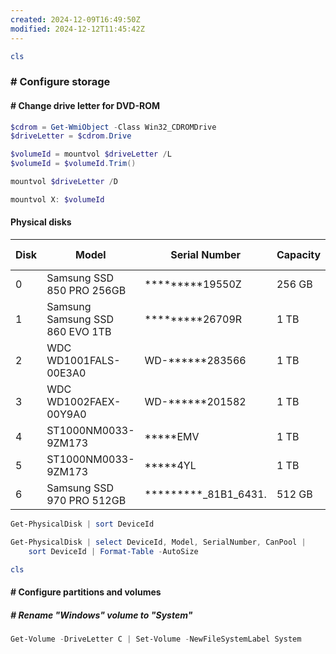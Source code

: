 ```yaml
---
created: 2024-12-09T16:49:50Z
modified: 2024-12-12T11:45:42Z
---
```


```PowerShell
cls
```

### # Configure storage

#### # Change drive letter for DVD-ROM

```PowerShell
$cdrom = Get-WmiObject -Class Win32_CDROMDrive
$driveLetter = $cdrom.Drive

$volumeId = mountvol $driveLetter /L
$volumeId = $volumeId.Trim()

mountvol $driveLetter /D

mountvol X: $volumeId
```

#### Physical disks

| Disk | Model | Serial Number | Capacity | Drive Letter | Volume Size | Allocation Unit Size | Volume Label |
| --- | --- | --- | --- | --- | --- | --- | --- |
| 0 | Samsung SSD 850 PRO 256GB | \*\*\*\*\*\*\*\*\*19550Z | 256 GB | C: | 235 GB | 4K | System |
| 1 | Samsung Samsung SSD 860 EVO 1TB | \*\*\*\*\*\*\*\*\*26709R | 1 TB | E: | 931 GB | 4K | Gold01 |
| 2 | WDC WD1001FALS-00E3A0 | WD-\*\*\*\*\*\*283566 | 1 TB | Z: | 931 GB | 4K | Backup01 |
| 3 | WDC WD1002FAEX-00Y9A0 | WD-\*\*\*\*\*\*201582 | 1 TB | F: | 931 GB | 4K | Bronze01 |
| 4 | ST1000NM0033-9ZM173 | \*\*\*\*\*EMV | 1 TB |  |  |  |  |
| 5 | ST1000NM0033-9ZM173 | \*\*\*\*\*4YL | 1 TB |  |  |  |  |
| 6 | Samsung SSD 970 PRO 512GB | \*\*\*\*\*\*\*\*\*\_81B1_6431. | 512 GB | D: |  | 4K | Platinum01 |

```PowerShell
Get-PhysicalDisk | sort DeviceId

Get-PhysicalDisk | select DeviceId, Model, SerialNumber, CanPool |
    sort DeviceId | Format-Table -AutoSize
```

```PowerShell
cls
```

#### # Configure partitions and volumes

##### # Rename "Windows" volume to "System"

```PowerShell
Get-Volume -DriveLetter C | Set-Volume -NewFileSystemLabel System
```
